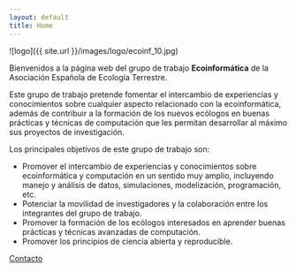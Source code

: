 ```yaml
---
layout: default
title: Home
---
```


![logo]({{ site.url }}/images/logo/ecoinf_10.jpg)


Bienvenidos a la página web del grupo de trabajo **Ecoinformática** de la Asociación Española de Ecología Terrestre. 

Este grupo de trabajo pretende fomentar el intercambio de experiencias y conocimientos sobre cualquier aspecto relacionado con la ecoinformática, además de contribuir a la formación de los nuevos ecólogos en buenas prácticas y técnicas de computación que les permitan desarrollar al máximo sus proyectos de investigación.

Los principales objetivos de este grupo de trabajo son:

* Promover el intercambio de experiencias y conocimientos sobre ecoinformática y computación en un sentido muy amplio, incluyendo manejo y análisis de datos, simulaciones, modelización, programación, etc.
* Potenciar la movilidad de investigadores y la colaboración entre los integrantes del grupo de trabajo.
* Promover la formación de los ecólogos interesados en aprender buenas prácticas y técnicas avanzadas de computación.
* Promover los principios de ciencia abierta y reproducible.


[Contacto](about.md) 
